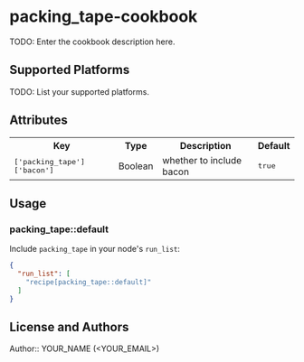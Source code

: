 # packing_tape-cookbook

TODO: Enter the cookbook description here.

## Supported Platforms

TODO: List your supported platforms.

## Attributes

<table>
  <tr>
    <th>Key</th>
    <th>Type</th>
    <th>Description</th>
    <th>Default</th>
  </tr>
  <tr>
    <td><tt>['packing_tape']['bacon']</tt></td>
    <td>Boolean</td>
    <td>whether to include bacon</td>
    <td><tt>true</tt></td>
  </tr>
</table>

## Usage

### packing_tape::default

Include `packing_tape` in your node's `run_list`:

```json
{
  "run_list": [
    "recipe[packing_tape::default]"
  ]
}
```

## License and Authors

Author:: YOUR_NAME (<YOUR_EMAIL>)
